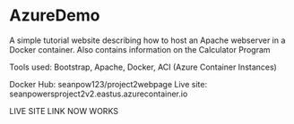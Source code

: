 # AzureDemo
A simple tutorial website describing how to host an Apache webserver in a Docker container. Also contains information on the Calculator Program

Tools used: Bootstrap, Apache, Docker, ACI (Azure Container Instances)

Docker Hub: seanpow123/project2webpage
Live site: seanpowersproject2v2.eastus.azurecontainer.io


LIVE SITE LINK NOW WORKS
